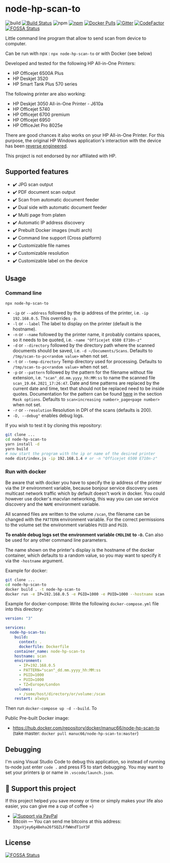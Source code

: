 # node-hp-scan-to

![build](https://github.com/manuc66/node-hp-scan-to/actions/workflows/docker-image.yml/badge.svg)
[![Build Status](https://app.travis-ci.com/manuc66/node-hp-scan-to.svg?branch=master)](https://app.travis-ci.com/manuc66/node-hp-scan-to)
![npm](https://img.shields.io/npm/v/node-hp-scan-to)
[![npm](https://img.shields.io/npm/dt/node-hp-scan-to)](https://www.npmjs.com/package/node-hp-scan-to)
[![Docker Pulls](https://img.shields.io/docker/pulls/manuc66/node-hp-scan-to)](https://hub.docker.com/repository/docker/manuc66/node-hp-scan-to)
[![Gitter](https://badges.gitter.im/node-hp-scan-to/community.svg)](https://gitter.im/node-hp-scan-to/community?utm_source=badge&utm_medium=badge&utm_campaign=pr-badge)
[![CodeFactor](https://www.codefactor.io/repository/github/manuc66/node-hp-scan-to/badge)](https://www.codefactor.io/repository/github/manuc66/node-hp-scan-to)
[![FOSSA Status](https://app.fossa.com/api/projects/git%2Bgithub.com%2Fmanuc66%2Fnode-hp-scan-to.svg?type=shield)](https://app.fossa.com/projects/git%2Bgithub.com%2Fmanuc66%2Fnode-hp-scan-to?ref=badge_shield)

Little command line program that allow to send scan from device to computer.

Can be run with npx : `npx node-hp-scan-to` or with Docker (see below)

Developed and tested for the following HP All-in-One Printers:
- HP Officejet 6500A Plus
- HP Deskjet 3520
- HP Smart Tank Plus 570 series

The following printer are also working:
- HP Deskjet 3050 All-in-One Printer - J610a
- HP Officejet 5740
- HP Officejet 6700 premium
- HP Officejet 6950
- HP OfficeJet Pro 8025e

There are good chances it also works on your HP All-in-One Printer.
For this purpose, the original HP Windows application's interaction with the device has been [reverse engineered](protocol_doc/HP%20Officejet%206500%20E710n-z.md).

This project is not endorsed by nor affiliated with HP.

## Supported features
- ✔️ JPG scan output
- ✔️ PDF document scan output
- ✔️ Scan from automatic document feeder
- ✔️ Dual side with automatic document feeder
- ✔️ Multi page from platen
- ✔️ Automatic IP address discovery
- ✔️ Prebuilt Docker images (multi arch)
- ✔️ Command line support (Cross platform)
- ✔️ Customizable file names
- ✔️ Customizable resolution
- ✔️ Customizable label on the device

## Usage

### Command line
`npx node-hp-scan-to`

- `-ip` or `--address` followed by the ip address of the printer, i.e. `-ip 192.168.0.5`. This overrides `-p`.
- `-l` or `--label` The label to display on the printer (default is the hostname).
- `-n` or `--name` followed by the printer name, it probably contains spaces, so it needs to be quoted, i.e. `-name "Officejet 6500 E710n-z"`
- `-d` or `--directory` followed by the directory path where the scanned documents should be saved, i.e. `-d ~/Documents/Scans`. Defaults to `/tmp/scan-to-pc<random value>` when not set.
- `-t` or `--temp-directory` Temp directory used for processing. Defaults to `/tmp/scan-to-pc<random value>` when not set.
- `-p` or `--pattern` followed by the pattern for the filename without file extension, i.e. `"scan"_dd.mm.yyyy_hh:MM:ss` to name the scanned file `scan_19.04.2021_17:26:47`. Date and time patterns are replaced by the current date and time, text that should not be replaced need to be inside quotes. Documentation for the pattern can be found [here](https://www.npmjs.com/package/dateformat) in the section `Mask options`. Defaults to `scan<increasing number>_page<page number>` when not set.
- `-r` or `--resolution` Resolution in DPI of the scans (defaults is 200).
- `-D, --debug"` enables debug logs.

If you wish to test it by cloning this repository:
```sh
git clone ...
cd node-hp-scan-to
yarn install -d
yarn build
# now start the program with the ip or name of the desired printer
node dist/index.js -ip 192.168.1.4 # or -n "Officejet 6500 E710n-z"
```

### Run with docker
Be aware that with docker you have to specify the ip address of the printer via the `IP` environment variable, because 
bonjour service discovery uses multicast network traffic which by default doesn't work in docker.
You could however use docker's macvlan networking, this way you can use service discovery and the `NAME` environment variable.

All scanned files are written to the volume `/scan`, the filename can be changed with the `PATTERN` environment variable.
For the correct permissions to the volume set the environment variables `PUID` and `PGID`.

__To enable debug logs set the environment variable `CMDLINE` to `-D`.__ Can also be used for any other command line parameters.

The name shown on the printer's display is the hostname of the docker container, which defaults to a random value, so you may want to specify it via the `-hostname` argument.

Example for docker:
```sh
git clone ...
cd node-hp-scan-to
docker build . -t node-hp-scan-to
docker run -e IP=192.168.0.5 -e PGID=1000 -e PUID=1000 --hostname scan node-hp-scan-to
```

Example for docker-compose:
Write the following `docker-compose.yml` file into this directory:
```yml
version: "3"

services:
  node-hp-scan-to:
    build:
      context: .
      dockerfile: Dockerfile
    container_name: node-hp-scan-to
    hostname: scan
    environment:
      - IP=192.168.0.5
      - PATTERN="scan"_dd.mm.yyyy_hh:MM:ss
      - PGID=1000
      - PUID=1000
      - TZ=Europe/London
    volumes:
      - /some/host/directory/or/volume:/scan
    restart: always
```
Then run `docker-compose up -d --build`.
To 

Public Pre-built Docker image:
- https://hub.docker.com/repository/docker/manuc66/node-hp-scan-to (take master: `docker pull manuc66/node-hp-scan-to:master`) 

## Debugging
I'm using Visual Studio Code to debug this application, so instead of running ts-node just enter `code .` and press F5 to start debugging.
You may want to set your printers ip or name in `.vscode/launch.json`.


## 💖 Support this project
If this project helped you save money or time or simply makes your life also easier, you can give me a cup of coffee =)

- [![Support via PayPal](https://cdn.rawgit.com/twolfson/paypal-github-button/1.0.0/dist/button.svg)](https://www.paypal.me/manuc66)
- Bitcoin — You can send me bitcoins at this address: `33gxVjey6g4Beha26fSQZLFfWWndT1oY3F`

## License
[![FOSSA Status](https://app.fossa.com/api/projects/git%2Bgithub.com%2Fmanuc66%2Fnode-hp-scan-to.svg?type=large)](https://app.fossa.com/projects/git%2Bgithub.com%2Fmanuc66%2Fnode-hp-scan-to?ref=badge_large)
